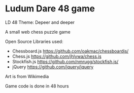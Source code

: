 Ludum Dare 48 game
==================

LD 48 Theme: Depeer and deeper

A small web chess puzzle game

Open Source Libraries used:
 * Chessboard.js https://github.com/oakmac/chessboardjs/
 * Chess.js https://github.com/jhlywa/chess.js
 * Stockfish.js https://github.com/nmrugg/stockfish.js/
 * jQuery https://github.com/jquery/jquery

Art is from Wikimedia

Game code is done in 48 hours
